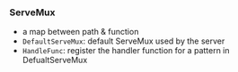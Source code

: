 ### ServeMux
- a map between path & function
- `DefaultServeMux`: default ServeMux used by the server
- `HandleFunc`: register the handler function for a pattern in DefualtServeMux